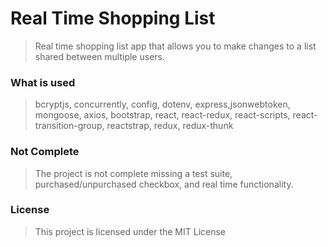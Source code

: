 # Real Time Shopping List

> Real time shopping list app that allows you to make changes to a list shared between multiple users.

### What is used

> bcryptjs, concurrently, config, dotenv, express,jsonwebtoken, mongoose, axios, bootstrap, react, react-redux, react-scripts, react-transition-group, reactstrap, redux, redux-thunk

### Not Complete

> The project is not complete missing a test suite, purchased/unpurchased checkbox, and real time functionality.

### License

> This project is licensed under the MIT License
